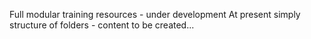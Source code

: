 Full modular training resources - under development
At present simply structure of folders - content to be created...
